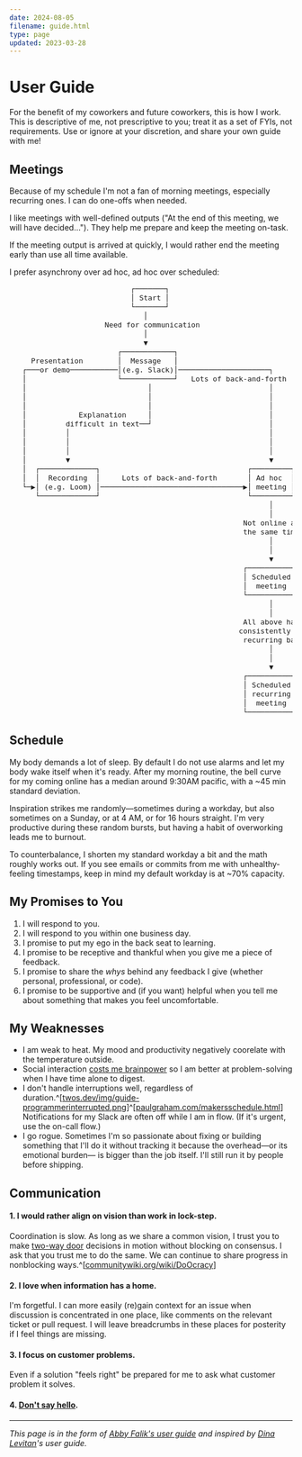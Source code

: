 ```yaml
---
date: 2024-08-05
filename: guide.html
type: page
updated: 2023-03-28
---
```


# User Guide

For the benefit of my coworkers and future coworkers,
this is how I work.
This is descriptive of me, not prescriptive to you;
treat it as a set of FYIs, not requirements.
Use or ignore at your discretion,
and share your own guide with me!

## Meetings
Because of my schedule I'm not a fan of morning meetings,
especially recurring ones. I can do one-offs when needed.

I like meetings with well-defined outputs
("At the end of this meeting, we will have decided…").
They help me prepare and keep the meeting on-task.

If the meeting output is arrived at quickly,
I would rather end the meeting early than use all time available.

I prefer asynchrony over ad hoc, ad hoc over scheduled:

<pre aria-label="A flow chart that details my communicaation preferences. It starts with messaging (e.g. Slack). That flows to a recording (e.g. Loom) if the explanation is difficult in text or if it is a presentation or demo. From there flows to an ad hoc meeting if there is lots of back-and-forth; the first node (messaging) also flows to ad hoc meeting if there is a lot of back and forth. Ad hoc meeting flows to scheduled meeting if the participants are not online at the same time. Scheduled meeting flows to recurring scheduled meeting if all of the above consistently happen on a recurring basis." style="line-height: 1rem; font-size: 0.8rem">
                            ┌───────┐
                            │ Start │
                            └───────┘
                               │
                      Need for communication
                               │
                               ▼
                         ┌────────────┐
     Presentation        │  Message   │
   ┌───or demo───────────│(e.g. Slack)│─────────────────────┐
   │                     └────────────┘   Lots of back-and-forth
   │                            │                           │
   │                            │                           │
   │                            │                           │
   │            Explanation     │                           │
   │         difficult in text──┘                           │
   │         │                                              │
   │         │                                              │
   │         │                                              │
   │         ▼                                              ▼
   │  ┌─────────────┐                                  ┌─────────┐
   │  │  Recording  │     Lots of back-and-forth       │ Ad hoc  │
   └─▶│ (e.g. Loom) │─────────────────────────────────▶│ meeting │
      └─────────────┘                                  └─────────┘
                                                            │
                                                            │
                                                      Not online at
                                                      the same time
                                                            │
                                                            │
                                                            ▼
                                                      ┌───────────┐
                                                      │ Scheduled │
                                                      │  meeting  │
                                                      └───────────┘
                                                            │
                                                            │
                                                      All above happen
                                                     consistently on a
                                                      recurring basis
                                                            │
                                                            │
                                                            ▼
                                                      ┌───────────┐
                                                      │ Scheduled │
                                                      │ recurring │
                                                      │  meeting  │
                                                      └───────────┘
</pre>

## Schedule
My body demands a lot of sleep.
By default I do not use alarms and let my body wake itself when it's ready.
After my morning routine,
the bell curve for my coming online has a median around 9:30AM pacific,
with a ~45 min standard deviation.

Inspiration strikes me randomly—sometimes during a workday,
but also sometimes on a Sunday, or at 4 AM, or for 16 hours straight.
I'm very productive during these random bursts,
but having a habit of overworking leads me to burnout.

To counterbalance, I shorten my standard workday a bit and the math roughly works out.
If you see emails or commits from me with unhealthy-feeling timestamps,
keep in mind my default workday is at ~70% capacity.

## My Promises to You

1. I will respond to you.
2. I will respond to you within one business day.
3. I promise to put my ego in the back seat to learning.
4. I promise to be receptive and thankful when you give me a piece of feedback.
5. I promise to share the _whys_ behind any feedback I give (whether personal, professional, or code).
6. I promise to be supportive and (if you want) helpful when you tell me about something that makes you feel uncomfortable.

## My Weaknesses

- I am weak to heat. My mood and productivity negatively coorelate with the temperature outside.
- Social interaction [costs me brainpower](autism.html#masking)
  so I am better at problem-solving when I have time alone to digest.
- I don't handle interruptions well, regardless of duration.^[[twos.dev/img/guide-programmerinterrupted.png](img/guide-programmerinterrupted.png)]^[[paulgraham.com/makersschedule.html](http://www.paulgraham.com/makersschedule.html)]
  Notifications for my Slack are often off while I am in flow.
  (If it's urgent, use the on-call flow.)
- I go rogue.
  Sometimes I'm so passionate about fixing or building something that
  I'll do it without tracking it because the overhead—or its emotional burden—
  is bigger than the job itself.
  I'll still run it by people before shipping.
<!-- Commented because the above was migrated from "Communication",
     but it doesn't make sense to brag about this here in Weaknesses.
  Some
  [adored features](https://twitter.com/search?q=https%3A%2F%2Ftwitter.com%2Fglcls%2Fstatus%2F720689621466619904&src=typed_query)
  have come out of having the freedom to do this;
  see `1` above.
-->


## Communication

<!-- Commenting because I like this idea, but it just doesn't belong here. Maybe somewhere else.
   **Succinct**: The more people expected to read what I'm writing, the higher the
   cost/benefit of spending time honing it. For widespread pieces, 90% of my
   time is editing. [More](http://www.paulgraham.com/simply.html), [even
   more](http://www.paulgraham.com/useful.html)
-->

#### 1. I would rather align on vision than work in lock-step.

Coordination is slow. As long as we share a common vision,
I trust you to make
[two-way door](https://shit.management/one-way-and-two-way-door-decisions/)
decisions in motion without blocking on consensus.
I ask that you trust me to do the same.
We can continue to share progress in nonblocking ways.^[[communitywiki.org/wiki/DoOcracy](https://communitywiki.org/wiki/DoOcracy)]


#### 2. I love when information has a home.

I'm forgetful.
I can more easily (re)gain context for an issue when discussion is concentrated in one place,
like comments on the relevant ticket or pull request.
I will leave breadcrumbs in these places for posterity if I feel things are missing.

#### 3. I focus on customer problems.

Even if a solution "feels right" be prepared for me to ask what customer problem it solves.

#### 4. [Don't say hello](https://nohello.net/).

<!-- Commented to help build this a bit before publishing.
## Interesting Things About Me

- As a kid, I was selectively mute for 9 years.
-->
---

_This page is in the form of
[Abby Falik's user guide](https://www.linkedin.com/pulse/leaders-need-user-manuals-what-i-learned-writing-mine-abby-falik/)
and inspired by [Dina Levitan](http://dinalevitan.com/)'s user guide._
